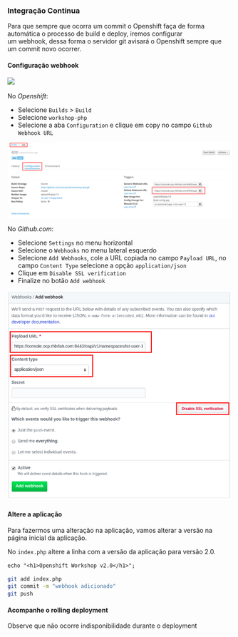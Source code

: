 ### Integração Continua

Para que sempre que ocorra um commit o Openshift faça de forma automática o processo de build e deploy, iremos configurar  
um webhook, dessa forma o servidor git avisará o Openshift sempre que um commit novo ocorrer.

#### Configuração webhook

![](https://storage.googleapis.com/workshop-openshift/webhook.gif)

No _Openshift_:

* Selecione `Builds` &gt; `Build`
* Selecione `workshop-php`
* Selecione a aba `Configuration` e clique em copy no campo `Github Webhook URL`

![](/assets/Selection_087.png)

No _Github.com_:

* Selecione `Settings` no menu horizontal
* Selecione o `Webhooks` no menu lateral esquerdo 
* Selecione `Add Webhooks`, cole a URL copiada no campo `Payload URL`, no campo `Content Type` selecione a opção `application/json`
* Clique em `Disable SSL verification`
* Finalize no botão `Add webhook`

![](/assets/Selection_088.png)

#### Altere a aplicação

Para fazermos uma alteração na aplicação, vamos alterar a versão na página inicial da aplicação.

No `index.php` altere a linha com a versão da aplicação para versão 2.0.

```
echo "<h1>Openshift Workshop v2.0</h1>";
```

```bash
git add index.php
git commit -m "webhook adicionado"
git push
```

#### Acompanhe o rolling deployment

Observe que não ocorre indisponibilidade durante o deployment

